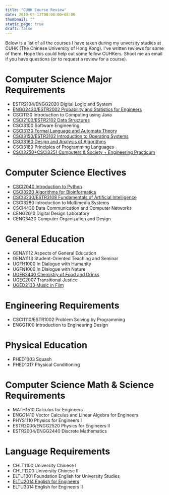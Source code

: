 ```yaml
---
title: "CUHK Course Review"
date: 2019-05-12T00:00:00+08:00
thumbnail: ""
static_page: true
draft: false
---
```


Below is a list of all the courses I have taken during my unversity studies at CUHK (The Chinese University of Hong Kong). I've written reviews for some of them. Hope this could help out some fellow CUHKers. Shoot me an email if you have questions (or to request a review for a course).

# Computer Science Major Requirements
* ESTR2104/ENGG2020 Digital Logic and System
* [ENGG2430/ESTR2002 Probability and Statistics for Engineers](/cuhk-course-review/engg2430-estr2002)
* CSCI1130 Introduction to Computing using Java
* [CSCI2100/ESTR2102 Data Structures](/cuhk-course-review/csci2100-estr2102)
* CSCI3100 Software Engineering
* [CSCI3130 Formal Language and Automata Theory](/cuhk-course-review/csci3130)
* [CSCI3150/ESTR3102 Introduction to Operating Systems](/cuhk-course-review/csci3150-estr3102)
* [CSCI3160 Design and Analysis of Algorithms](/cuhk-course-review/csci3160)
* CSCI3180 Principles of Programming Languages
* [CSCI3250+CSCI3251 Computers & Society + Engineering Practicum](/cuhk-course-review/csci3250-csci3251)

# Computer Science Electives
* [CSCI2040 Introduction to Python](/cuhk-course-review/csci2040)
* [CSCI3220 Algorithms for Bioinformatics](/cuhk-course-review/csci3220)
* [CSCI3230/ESTR3108 Fundamentals of Artificial Intelligence](/cuhk-course-review/csci3230-estr3108)
* CSCI3280 Introduction to Multimedia Systems
* CSCI4430 Data Communication and Computer Networks
* CENG2010 Digital Design Laboratory
* CENG3420 Computer Organization and Design

# General Education
* GENA1112 Aspects of General Education
* GENA1113 Student-Oriented Teaching and Seminar
* UGFH1000 In Dialogue with Humanity
* UGFN1000 In Dialogue with Nature
* [UGEB2440 Chemistry of Food and Drinks](/cuhk-course-review/ugeb2440)
* UGEC2007 Transitional Justice
* [UGED2133 Music in Film](/cuhk-course-review/uged2133)

# Engineering Requirements
* CSCI1110/ESTR1002 Problem Solving by Programming
* ENGG1100 Introduction to Engineering Design

# Physical Education
* PHED1003 Squash
* PHED1017 Physical Conditioning

# Computer Science Math & Science Requirements
* MATH1510 Calculus for Engineers
* ENGG1410 Vector Calculus and Linear Algebra for Engineers
* PHYS1110 Physics for Engineers I
* ESTR2006/ENGG2520 Physics for Engineers II
* ESTR2004/ENGG2440 Discrete Mathematics

# Language Requirements
* CHLT1100 University Chinese I
* CHLT1200 University Chinese II
* ELTU1001 Foundation English for University Studies
* [ELTU2014 English for Engineers](/cuhk-course-review/eltu2014)
* ELTU3014 English for Engineers II
